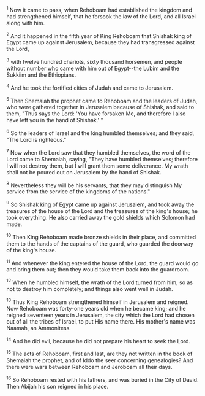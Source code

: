 <sup>1</sup> 
Now it came to pass, when Rehoboam had established the kingdom and had strengthened himself, that he forsook the law of the Lord, and all Israel along with him. 

<sup>2</sup> 
And it happened in the fifth year of King Rehoboam that Shishak king of Egypt came up against Jerusalem, because they had transgressed against the Lord, 

<sup>3</sup> 
with twelve hundred chariots, sixty thousand horsemen, and people without number who came with him out of Egypt--the Lubim and the Sukkiim and the Ethiopians. 

<sup>4</sup> 
And he took the fortified cities of Judah and came to Jerusalem. 

<sup>5</sup> 
Then Shemaiah the prophet came to Rehoboam and the leaders of Judah, who were gathered together in Jerusalem because of Shishak, and said to them, "Thus says the Lord: 'You have forsaken Me, and therefore I also have left you in the hand of Shishak.' " 

<sup>6</sup> 
So the leaders of Israel and the king humbled themselves; and they said, "The Lord is righteous." 

<sup>7</sup> 
Now when the Lord saw that they humbled themselves, the word of the Lord came to Shemaiah, saying, "They have humbled themselves; therefore I will not destroy them, but I will grant them some deliverance. My wrath shall not be poured out on Jerusalem by the hand of Shishak. 

<sup>8</sup> 
Nevertheless they will be his servants, that they may distinguish My service from the service of the kingdoms of the nations." 

<sup>9</sup> 
So Shishak king of Egypt came up against Jerusalem, and took away the treasures of the house of the Lord and the treasures of the king's house; he took everything. He also carried away the gold shields which Solomon had made. 

<sup>10</sup> 
Then King Rehoboam made bronze shields in their place, and committed them to the hands of the captains of the guard, who guarded the doorway of the king's house. 

<sup>11</sup> 
And whenever the king entered the house of the Lord, the guard would go and bring them out; then they would take them back into the guardroom. 

<sup>12</sup> 
When he humbled himself, the wrath of the Lord turned from him, so as not to destroy him completely; and things also went well in Judah.

<sup>13</sup> 
Thus King Rehoboam strengthened himself in Jerusalem and reigned. Now Rehoboam was forty-one years old when he became king; and he reigned seventeen years in Jerusalem, the city which the Lord had chosen out of all the tribes of Israel, to put His name there. His mother's name was Naamah, an Ammonitess. 

<sup>14</sup> 
And he did evil, because he did not prepare his heart to seek the Lord. 

<sup>15</sup> 
The acts of Rehoboam, first and last, are they not written in the book of Shemaiah the prophet, and of Iddo the seer concerning genealogies? And there were wars between Rehoboam and Jeroboam all their days. 

<sup>16</sup> 
So Rehoboam rested with his fathers, and was buried in the City of David. Then Abijah his son reigned in his place.